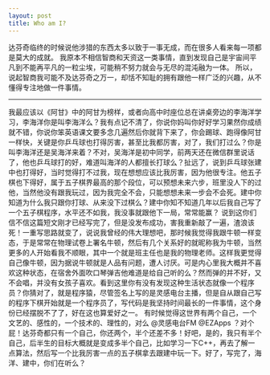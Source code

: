 ```yaml
---
layout: post
title: Who am I?
---
```


达芬奇临终的时候说他涉猎的东西太多以致于一事无成，而在很多人看来每一项都是莫大的成就。
我原本不相信智商和天资这一类事情，直到发现自己是宇宙间平凡到不能再平凡的一粒尘埃，可能稍不努力就会与无尽的混沌融为一体。
所以，说起智商我可能不及达芬奇之万一，却恬不知耻的拥有跟他一样广泛的兴趣，从不懂得专注地做一件事情。

---

我最应该以《阿甘》中的阿甘为榜样，或者向高中时座位总在讲桌旁边的李海洋学习，李海洋你是叫李海洋么？我有点记不清了，你说你妈叫你好好学习果然你成绩就不错，你说你笨英语课文要多念几遍然后你就背下来了，你会踢球、跑得像阿甘一样快，关键是你乒乓球也打得厉害，甚至比我都厉害，对了，我们打过么？你是叫李海洋还是吴海洋来着？不对，吴海洋是初中同学，前两天还在微信群里说话了，他也乒乓球打的好，难道叫海洋的人都擅长打球么？扯远了，说到乒乓球张建中也打得好，当时觉得打不过我，现在想想应该比我厉害，因为他很专注。他五子棋也下得好，属于五子棋界最高的那个段位，可以预想未来六步，班里没人下的过他，当然他没有跟我玩过，因为我完全不会，只能想想未来一步会不会死。建中你知道为什么我只跟你打球、从来没下过棋么？建中你知不知道几年以后我自己写了一个五子棋程序，水平还不如我，我没事就跟他下一局，常常能赢？
说到这你们信不信这篇短文刚才已经写完了，但是没发布成功，害我重新敲了一遍，渣浪该死！一重写思路就变了，说说我曾经的伟大理想吧，那时候我觉得我跟牛顿一样变态，于是常常在物理试卷上署名牛顿，然后有几个关系好的就昵称我为牛顿，当然更多的人开始看我不顺眼，其中一个就是班主任也是我的物理老师。这样我更觉得自己像牛顿，因为据说牛顿就是人品有问题，遭人讨厌。可是内心里我大概并不喜欢这种状态，在宿舍外面吹口琴弹吉他难道是给自己听的么？然而弹的并不好，又不会唱，并没有女孩子喜欢。看到这里你有没有发现这种生活状态就像一个程序员？你猜对了，就是程序猿，尽管签名上写的是灵感电台主播，但是自从跟自己写的程序下棋开始就是一个程序员了，写代码是我坚持时间最长的一件事情，这个身份已经摆脱不了了，好在这也算爱好之一。
有时候觉得这世界有两个自己，一个文艺的、感性的，一个技术的、理性的，对么 @灵感电台FM @EZApps ？对个屁！达芬奇都只有一个自己，你还两个，半个还差不多！好吧，是的，我只有半个自己，后半生的目标大概就是变成多半个自己，比如学习一下C++，再去了解一点算法，然后写一个比我厉害一点的五子棋拿去跟建中玩一下。好了，写完了，海洋、建中，你们在听么？
